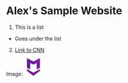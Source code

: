 # Alex's Sample Website
1. This is a list
  * Goes under the list
2. [Link to CNN](http://www.cnn.com/)

Image:
![alt text](https://github.com/adam-p/markdown-here/raw/master/src/common/images/icon48.png "Logo Title Text 1")
